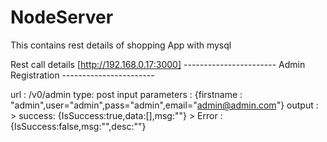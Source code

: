 NodeServer
==========

This contains rest details of shopping App with mysql

Rest call details 
[http://192.168.0.17:3000]
----------------------- Admin Registration -----------------------

url : /v0/admin
type: post
input parameters : {firstname : "admin",user="admin",pass="admin",email="admin@admin.com"}
output :
    > success:
      {IsSuccess:true,data:[],msg:""}
    > Error :
      {IsSuccess:false,msg:"",desc:""}